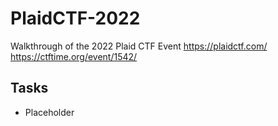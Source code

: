 # PlaidCTF-2022
Walkthrough of the 2022 Plaid CTF Event
https://plaidctf.com/
https://ctftime.org/event/1542/


## Tasks
 - Placeholder
